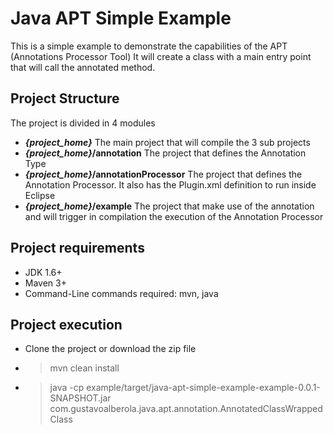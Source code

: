Java APT Simple Example
=======================

This is a simple example to demonstrate the capabilities of the APT (Annotations Processor Tool)
It will create a class with a main entry point that will call the annotated method.

Project Structure
-----------------

The project is divided in 4 modules

 - __*{project_home}*__							              The main project that will compile the 3 sub projects
 - __*{project_home}*/annotation__ 				     The project that defines the Annotation Type
 - __*{project_home}*/annotationProcessor__	The project that defines the Annotation Processor. It also has the Plugin.xml definition to run inside Eclipse
 - __*{project_home}*/example__ 				        The project that make use of the annotation and will trigger in compilation the execution of the Annotation Processor

Project requirements
--------------------
 - JDK 1.6+ 
 - Maven 3+
 - Command-Line commands required: mvn, java

Project execution
-----------------
 - Clone the project or download the zip file
 - > mvn clean install
 - > java -cp example/target/java-apt-simple-example-example-0.0.1-SNAPSHOT.jar com.gustavoalberola.java.apt.annotation.AnnotatedClassWrappedClass
